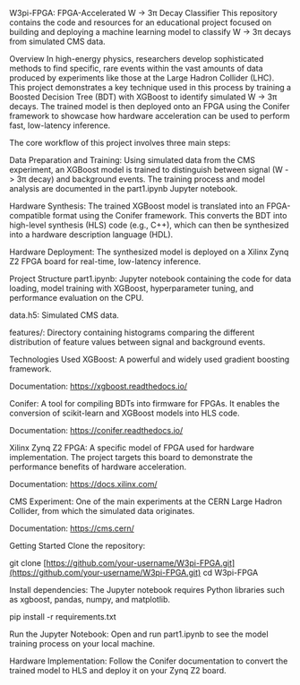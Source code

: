 W3pi-FPGA: FPGA-Accelerated W -> 3π Decay Classifier
This repository contains the code and resources for an educational project focused on building and deploying a machine learning model to classify W -> 3π decays from simulated CMS data.

Overview
In high-energy physics, researchers develop sophisticated methods to find specific, rare events within the vast amounts of data produced by experiments like those at the Large Hadron Collider (LHC). This project demonstrates a key technique used in this process by training a Boosted Decision Tree (BDT) with XGBoost to identify simulated W -> 3π decays. The trained model is then deployed onto an FPGA using the Conifer framework to showcase how hardware acceleration can be used to perform fast, low-latency inference.

The core workflow of this project involves three main steps:

Data Preparation and Training: Using simulated data from the CMS experiment, an XGBoost model is trained to distinguish between signal (W -> 3π decay) and background events. The training process and model analysis are documented in the part1.ipynb Jupyter notebook.

Hardware Synthesis: The trained XGBoost model is translated into an FPGA-compatible format using the Conifer framework. This converts the BDT into high-level synthesis (HLS) code (e.g., C++), which can then be synthesized into a hardware description language (HDL).

Hardware Deployment: The synthesized model is deployed on a Xilinx Zynq Z2 FPGA board for real-time, low-latency inference.

Project Structure
part1.ipynb: Jupyter notebook containing the code for data loading, model training with XGBoost, hyperparameter tuning, and performance evaluation on the CPU.

data.h5: Simulated CMS data.

features/: Directory containing histograms comparing the different distribution of feature values between signal and background events.

Technologies Used
XGBoost: A powerful and widely used gradient boosting framework.

Documentation: https://xgboost.readthedocs.io/

Conifer: A tool for compiling BDTs into firmware for FPGAs. It enables the conversion of scikit-learn and XGBoost models into HLS code.

Documentation: https://conifer.readthedocs.io/

Xilinx Zynq Z2 FPGA: A specific model of FPGA used for hardware implementation. The project targets this board to demonstrate the performance benefits of hardware acceleration.

Documentation: https://docs.xilinx.com/

CMS Experiment: One of the main experiments at the CERN Large Hadron Collider, from which the simulated data originates.

Documentation: https://cms.cern/

Getting Started
Clone the repository:

git clone [https://github.com/your-username/W3pi-FPGA.git](https://github.com/your-username/W3pi-FPGA.git)
cd W3pi-FPGA

Install dependencies: The Jupyter notebook requires Python libraries such as xgboost, pandas, numpy, and matplotlib.

pip install -r requirements.txt

Run the Jupyter Notebook: Open and run part1.ipynb to see the model training process on your local machine.

Hardware Implementation: Follow the Conifer documentation to convert the trained model to HLS and deploy it on your Zynq Z2 board.
